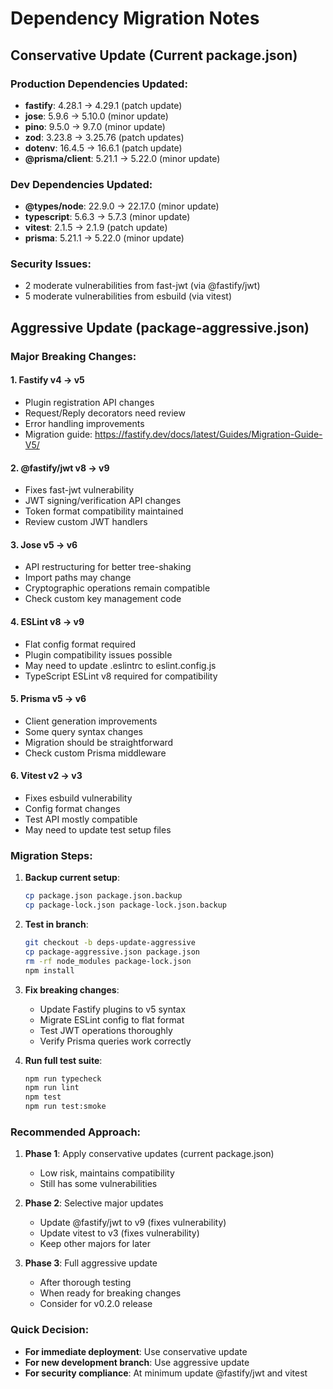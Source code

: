 # Dependency Migration Notes

## Conservative Update (Current package.json)

### Production Dependencies Updated:
- **fastify**: 4.28.1 → 4.29.1 (patch update)
- **jose**: 5.9.6 → 5.10.0 (minor update)
- **pino**: 9.5.0 → 9.7.0 (minor update)
- **zod**: 3.23.8 → 3.25.76 (patch updates)
- **dotenv**: 16.4.5 → 16.6.1 (patch update)
- **@prisma/client**: 5.21.1 → 5.22.0 (minor update)

### Dev Dependencies Updated:
- **@types/node**: 22.9.0 → 22.17.0 (minor update)
- **typescript**: 5.6.3 → 5.7.3 (minor update)
- **vitest**: 2.1.5 → 2.1.9 (patch update)
- **prisma**: 5.21.1 → 5.22.0 (minor update)

### Security Issues:
- 2 moderate vulnerabilities from fast-jwt (via @fastify/jwt)
- 5 moderate vulnerabilities from esbuild (via vitest)

## Aggressive Update (package-aggressive.json)

### Major Breaking Changes:

#### 1. Fastify v4 → v5
- Plugin registration API changes
- Request/Reply decorators need review
- Error handling improvements
- Migration guide: https://fastify.dev/docs/latest/Guides/Migration-Guide-V5/

#### 2. @fastify/jwt v8 → v9
- Fixes fast-jwt vulnerability
- JWT signing/verification API changes
- Token format compatibility maintained
- Review custom JWT handlers

#### 3. Jose v5 → v6
- API restructuring for better tree-shaking
- Import paths may change
- Cryptographic operations remain compatible
- Check custom key management code

#### 4. ESLint v8 → v9
- Flat config format required
- Plugin compatibility issues possible
- May need to update .eslintrc to eslint.config.js
- TypeScript ESLint v8 required for compatibility

#### 5. Prisma v5 → v6
- Client generation improvements
- Some query syntax changes
- Migration should be straightforward
- Check custom Prisma middleware

#### 6. Vitest v2 → v3
- Fixes esbuild vulnerability
- Config format changes
- Test API mostly compatible
- May need to update test setup files

### Migration Steps:

1. **Backup current setup**:
   ```bash
   cp package.json package.json.backup
   cp package-lock.json package-lock.json.backup
   ```

2. **Test in branch**:
   ```bash
   git checkout -b deps-update-aggressive
   cp package-aggressive.json package.json
   rm -rf node_modules package-lock.json
   npm install
   ```

3. **Fix breaking changes**:
   - Update Fastify plugins to v5 syntax
   - Migrate ESLint config to flat format
   - Test JWT operations thoroughly
   - Verify Prisma queries work correctly

4. **Run full test suite**:
   ```bash
   npm run typecheck
   npm run lint
   npm test
   npm run test:smoke
   ```

### Recommended Approach:

1. **Phase 1**: Apply conservative updates (current package.json)
   - Low risk, maintains compatibility
   - Still has some vulnerabilities

2. **Phase 2**: Selective major updates
   - Update @fastify/jwt to v9 (fixes vulnerability)
   - Update vitest to v3 (fixes vulnerability)
   - Keep other majors for later

3. **Phase 3**: Full aggressive update
   - After thorough testing
   - When ready for breaking changes
   - Consider for v0.2.0 release

### Quick Decision:

- **For immediate deployment**: Use conservative update
- **For new development branch**: Use aggressive update
- **For security compliance**: At minimum update @fastify/jwt and vitest